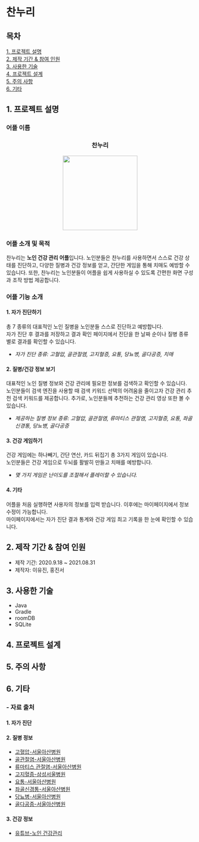 
# 찬누리

## 목차
[1. 프로젝트 설명](#1-프로젝트-설명)<br>
[2. 제작 기간 & 참여 인원](https://github.com/Godeok/ChanNuLi/blob/master/README.md#2-%EC%A0%9C%EC%9E%91-%EA%B8%B0%EA%B0%84-%EB%B0%8F-%EC%B0%B8%EC%97%AC-%EC%9D%B8%EC%9B%90)<br>
[3. 사용한 기술](#3-사용한-기술)<br>
[4. 프로젝트 설계](#4-프로젝트-설계)<br>
[5. 주의 사항](#5-주의-사항)<br>
[6. 기타](#6-기타)

## 1. 프로젝트 설명
### 어플 이름
<div align="center">
  <h3>찬누리</h3>
<img src="https://user-images.githubusercontent.com/40076944/131518766-374ec45f-b2a7-4b9a-9618-6b07f12afec5.png" width="200" height="200">
</div>

### 어플 소개 및 목적
찬누리는 **노인 건강 관리 어플**입니다. 노인분들은 찬누리를 사용하면서 스스로 건강 상태를 진단하고, 다양한 질병과 건강 정보를 얻고, 간단한 게임을 통해 치매도 예방할 수 있습니다. 또한, 찬누리는 노인분들이 어플을 쉽게 사용하실 수 있도록 간편한 화면 구성과 조작 방법 제공합니다.

### 어플 기능 소개
#### 1. 자가 진단하기
총 7 종류의 대표적인 노인 질병을 노인분들 스스로 진단하고 예방합니다.<br>
자가 진단 후 결과를 저장하고 결과 확인 페이지에서 진단을 한 날짜 순이나 질병 종류 별로 결과를 확인할 수 있습니다.<br>
- *자가 진단 종류: 고혈압, 골관절염, 고지혈증, 요통, 당뇨병, 골다공증, 치매*<br>

#### 2. 질병/건강 정보 보기
대표적인 노인 질병 정보와 건강 관리에 필요한 정보를 검색하고 확인할 수 있습니다.<br>
노인분들이 검색 엔진을 사용할 때 검색 키워드 선택의 어려움을 줄이고자 건강 관리 추천 검색 키워드를 제공합니다. 추가로, 노인분들께 추천하는 건강 관리 영상 또한 볼 수 있습니다.
- *제공하는 질병 정보 종류: 고혈압, 골관절염, 류마티스 관절염, 고지혈증, 요통, 좌골신경통, 당뇨병, 골다공증*<br>

#### 3. 건강 게임하기
건강 게임에는 하나빼기, 간단 연산, 카드 뒤집기 총 3가지 게임이 있습니다.<br>
노인분들은 건강 게임으로 두뇌를 활발히 만들고 치매를 예방합니다.<br>
- *몇 가지 게임은 난이도를 조절해서 플레이할 수 있습니다.*

#### 4. 기타
어플을 처음 실행하면 사용자의 정보를 입력 받습니다. 이후에는 마이페이지에서 정보 수정이 가능합니다.<br/>
마이페이지에서는 자가 진단 결과 통계와 건강 게임 최고 기록을 한 눈에 확인할 수 있습니다.

## 2. 제작 기간 & 참여 인원
- 제작 기간: 2020.9.18 ~ 2021.08.31
- 제작자: 이유진, 홍진서

## 3. 사용한 기술
- Java
- Gradle
- roomDB
- SQLite

## 4. 프로젝트 설계

## 5. 주의 사항

## 6. 기타
### - 자료 출처
#### 1. 자가 진단
#### 2. 질병 정보
  - [고혈압-서울아산병원](http://www.amc.seoul.kr/asan/healthinfo/disease/diseaseDetail.do?contentId=31322)
  - [골관절염-서울아산병원](http://www.amc.seoul.kr/asan/healthinfo/disease/diseaseDetail.do?contentId=30828)
  - [류마티스 관절염-서울아산병원](http://www.amc.seoul.kr/asan/healthinfo/disease/diseaseDetail.do?contentId=30822)
  - [고지혈증-삼성서울병원](http://www.samsunghospital.com/home/healthInfo/content/contenView.do?CONT_SRC=CMS&CONT_SRC_ID=09a4727a8000f39a&CONT_CLS_CD=001020001010&CONT_ID=2141)
  - [요통-서울아산병원](http://www.amc.seoul.kr/asan/healthinfo/disease/diseaseDetail.do?contentId=31705)
  - [좌골신경통-서울아산병원](http://www.amc.seoul.kr/asan/healthinfo/disease/diseaseDetail.do?contentId=31919)
  - [당뇨병-서울아산병원](http://www.amc.seoul.kr/asan/healthinfo/disease/diseaseDetail.do?contentId=31596)
  - [골다공증-서울아산병원](http://www.amc.seoul.kr/asan/healthinfo/disease/diseaseDetail.do?contentId=31611)
#### 3. 건강 정보
  - [유튜브-노인 건강관리](https://www.youtube.com/results?search_query=%EB%85%B8%EC%9D%B8+%EA%B1%B4%EA%B0%95%EA%B4%80%EB%A6%AC)
